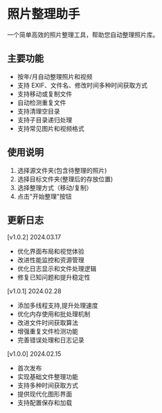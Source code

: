 # 照片整理助手
一个简单高效的照片整理工具，帮助您自动整理照片库。

## 主要功能
- 按年/月自动整理照片和视频
- 支持 EXIF、文件名、修改时间多种时间获取方式
- 支持移动或复制文件
- 自动检测重复文件
- 支持清理空目录
- 支持子目录递归处理
- 支持常见图片和视频格式

## 使用说明
1. 选择源文件夹(包含待整理的照片)
2. 选择目标文件夹(整理后的存放位置)
3. 选择整理方式（移动/复制）
4. 点击"开始整理"按钮

## 更新日志
[v1.0.2] 2024.03.17
- 优化界面布局和视觉体验
- 改进性能监控和资源管理
- 优化日志显示和文件处理逻辑
- 修复已知问题和提升稳定性

[v1.0.1] 2024.02.28
- 添加多线程支持,提升处理速度
- 优化内存使用和批处理机制
- 改进文件时间获取算法
- 增强重复文件检测功能
- 完善错误处理和日志记录

[v1.0.0] 2024.02.15
- 首次发布
- 实现基础文件整理功能
- 支持多种时间获取方式
- 提供现代化图形界面
- 支持配置保存和加载

